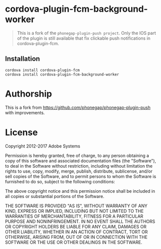 # cordova-plugin-fcm-background-worker

> This is a fork of the `phonegap-plugin-push project`. Only the IOS part of the
plugin is still available that fix clickable push notifications in cordova-plugin-fcm.

## Installation

```
cordova install cordova-plugin-fcm
cordova install cordova-plugin-fcm-background-worker
```

# Authorship
This is a fork from https://github.com/phonegap/phonegap-plugin-push with improvements.

# License

Copyright 2012-2017 Adobe Systems

Permission is hereby granted, free of charge, to any person obtaining
a copy of this software and associated documentation files (the
"Software"), to deal in the Software without restriction, including
without limitation the rights to use, copy, modify, merge, publish,
distribute, sublicense, and/or sell copies of the Software, and to
permit persons to whom the Software is furnished to do so, subject to
the following conditions:

The above copyright notice and this permission notice shall be
included in all copies or substantial portions of the Software.

THE SOFTWARE IS PROVIDED "AS IS", WITHOUT WARRANTY OF ANY KIND,
EXPRESS OR IMPLIED, INCLUDING BUT NOT LIMITED TO THE WARRANTIES OF
MERCHANTABILITY, FITNESS FOR A PARTICULAR PURPOSE AND
NONINFRINGEMENT. IN NO EVENT SHALL THE AUTHORS OR COPYRIGHT HOLDERS BE
LIABLE FOR ANY CLAIM, DAMAGES OR OTHER LIABILITY, WHETHER IN AN ACTION
OF CONTRACT, TORT OR OTHERWISE, ARISING FROM, OUT OF OR IN CONNECTION
WITH THE SOFTWARE OR THE USE OR OTHER DEALINGS IN THE SOFTWARE.
